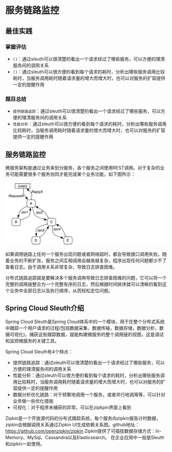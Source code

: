 # 服务链路监控



## 最佳实践


### 掌握评估

- `()`：通过sleuth可以很清楚的看出一个请求经过了哪些服务，可以方便的理清服务间的调用关系
- `()`：通过sleuth可以很方便的看到每个请求的耗时，分析出哪些服务调用比较耗时，当服务调用耗时随着请求量的增大而增大时，也可以对服务的扩容提供一定的提醒作用

### 题目总结

- `提供链路追踪`：通过sleuth可以很清楚的看出一个请求经过了哪些服务，可以方便的理清服务间的调用关系
- `性能分析`：通过sleuth可以很方便的看到每个请求的耗时，分析出哪些服务调用比较耗时，当服务调用耗时随着请求量的增大而增大时，也可以对服务的扩容提供一定的提醒作用



## 服务链路监控

微服务架构是通过业务来划分服务，各个服务之间使用REST调用。对于复杂的业务可能需要很多个服务协同才能完成某个业务功能，如下图所示：

![alt text](服务链路监控/分布式链路追踪基础概念.png)

如果调用链路上任何一个服务出现问题或者网络超时，都会导致接口调用失败。随着业务的不断扩张，服务之间互相调用会越来越复杂，程序出现任何问题都少不了查看日志。由于调用关系非常复杂，导致日志排查困难。

分布式链路追踪就是要解决多个服务调用导致日志排查困难的问题，它可以将一个完整的调用链整合为一个完整有序的日志，然后根据时间排序就可以清晰的看到这个业务中全部日志以及执行顺序，从而轻松定位问题。

## Spring Cloud Sleuth介绍

Spring Cloud Sleuth是Spring Cloud体系中的一个模块，用于在整个分布式系统中跟踪一个用户请求的过程(包括数据采集，数据传输，数据存储，数据分析，数据可视化)。捕获这些跟踪数据，就能构建微服务的整个调用链的视图，这是调试和监控微服务的关键工具。

Spring Cloud Sleuth有4个特点：

- 提供链路追踪：通过sleuth可以很清楚的看出一个请求经过了哪些服务，可以方便的理清服务间的调用关系
- 性能分析：通过sleuth可以很方便的看到每个请求的耗时，分析出哪些服务调用比较耗时，当服务调用耗时随着请求量的增大而增大时，也可以对服务的扩容提供一定的提醒作用
- 数据分析优化链路：对于频繁地调用一个服务，或者并行地调用等，可以针对业务做一些优化措施
- 可视化：对于程序未捕获的异常，可以在zipkpin界面上看到

Zipkin是一个开放源代码的分布式跟踪系统，每个服务向zipkin报告计时数据，zipkin会根据调用关系通过Zipkin UI生成依赖关系图。github地址：https://github.com/openzipkin/zipkin
Zipkin提供了可插拔数据存储方式：In-Memory、MySql、Cassandra以及Elasticsearch。
在企业应用中一般是Sleuth和zipkin一起使用。




















